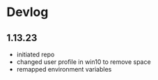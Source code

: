 # Devlog  
## 1.13.23  
- initiated repo
- changed user profile in win10 to remove space
- remapped environment variables
